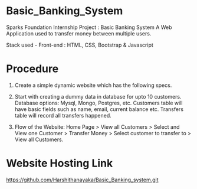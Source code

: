 # Basic_Banking_System
Sparks Foundation Internship Project : Basic Banking System
A Web Application used to transfer money between multiple users.

Stack used - Front-end : HTML, CSS, Bootstrap & Javascript

# Procedure
1. Create a simple dynamic website which has the following specs.

2. Start with creating a dummy data in database for upto 10 customers. Database options: Mysql, Mongo, Postgres, etc. Customers table will have basic fields such as name, email, current balance etc. Transfers table will record all transfers happened.

3. Flow of the Website: Home Page > View all Customers > Select and View one Customer > Transfer Money > Select customer to transfer to > View all Customers.

# Website Hosting Link
https://github.com/Harshithanayaka/Basic_Banking_system.git
